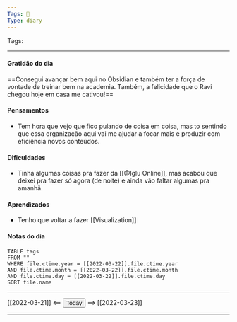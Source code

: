 ```yaml
---
Tags: 📝
Type: diary
---
```


Tags:  

---

#### Gratidão do dia
==Consegui avançar bem aqui no Obsidian e também ter a força de vontade de treinar bem na academia. Também, a felicidade que o Ravi chegou hoje em casa me cativou!==

#### Pensamentos
- Tem hora que vejo que fico pulando de coisa em coisa, mas to sentindo que essa organização aqui vai me ajudar a focar mais e produzir com eficiência novos conteúdos.

#### Dificuldades
- Tinha algumas coisas pra fazer da [[@Iglu Online]], mas acabou que deixei pra fazer só agora (de noite) e ainda vão faltar algumas pra amanhã.

#### Aprendizados
- Tenho que voltar a fazer [[Visualization]]

#### Notas do dia
```dataview
TABLE tags
FROM ""
WHERE file.ctime.year = [[2022-03-22]].file.ctime.year
AND file.ctime.month = [[2022-03-22]].file.ctime.month
AND file.ctime.day = [[2022-03-22]].file.ctime.day
SORT file.name
```

---

[[2022-03-21]] <== <button class="date_button_today">Today</button> ==> [[2022-03-23]]

---



